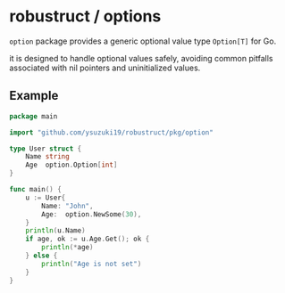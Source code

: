 # robustruct / options

`option` package provides a generic optional value type `Option[T]` for Go.

it is designed to handle optional values safely, avoiding common pitfalls associated with nil pointers and uninitialized values.

## Example

```go
package main

import "github.com/ysuzuki19/robustruct/pkg/option"

type User struct {
	Name string
	Age  option.Option[int]
}

func main() {
	u := User{
		Name: "John",
		Age:  option.NewSome(30),
	}
	println(u.Name)
	if age, ok := u.Age.Get(); ok {
		println(*age)
	} else {
		println("Age is not set")
	}
}
```
